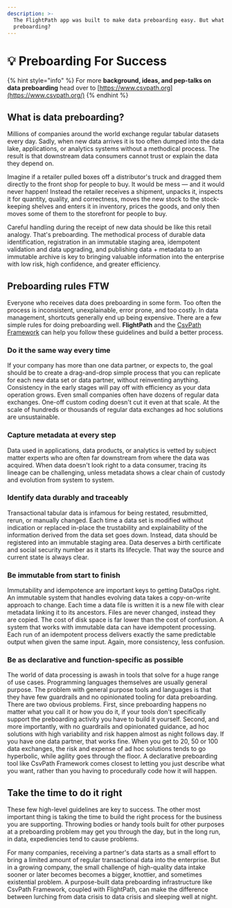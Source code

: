 ```yaml
---
description: >-
  The FlightPath app was built to make data preboarding easy. But what is
  preboarding?
---
```


# 💡 Preboarding For Success

{% hint style="info" %}
For more **background, ideas, and pep-talks on data preboarding** head over to [https://www.csvpath.org](https://www.csvpath.org/)
{% endhint %}

## What is data preboarding?

Millions of companies around the world exchange regular tabular datasets every day. Sadly, when new data arrives it is too often dumped into the data lake, applications, or analytics systems without a methodical process. The result is that downstream data consumers cannot trust or explain the data they depend on.

Imagine if a retailer pulled boxes off a distributor's truck and dragged them directly to the front shop for people to buy. It would be mess — and it would never happen! Instead the retailer receives a shipment, unpacks it, inspects it for quantity, quality, and correctness, moves the new stock to the stock-keeping shelves and enters it in inventory, prices the goods, and only then moves some of them to the storefront for people to buy.&#x20;

Careful handling during the receipt of new data should be like this retail analogy. That's preboarding. The methodical process of durable data identification, registration in an immutable staging area, idempotent validation and data upgrading, and publishing data + metadata to an immutable archive is key to bringing valuable information into the enterprise with low risk, high confidence, and greater efficiency.

## Preboarding rules FTW

Everyone who receives data does preboarding in some form. Too often the process is inconsistent, unexplainable, error prone, and too costly. In data management, shortcuts generally end up being expensive. There are a few simple rules for doing preboarding well. **FlightPath** and the [CsvPath Framework](https://www.csvpath.org/) can help you follow these guidelines and build a better process.

### Do it the same way every time

If your company has more than one data partner, or expects to, the goal should be to create a drag-and-drop simple process that you can replicate for each new data set or data partner, without reinventing anything. Consistency in the early stages will pay off with efficiency as your data operation grows. Even small companies often have dozens of regular data exchanges. One-off custom coding doesn't cut it even at that scale. At the scale of hundreds or thousands of regular data exchanges ad hoc solutions are unsustainable.&#x20;

### Capture metadata at every step

Data used in applications, data products, or analytics is vetted by subject matter experts who are often far downstream from where the data was acquired. When data doesn't look right to a data consumer, tracing its lineage can be challenging, unless metadata shows a clear chain of custody and evolution from system to system.

### Identify data durably and traceably

Transactional tabular data is infamous for being restated, resubmitted, rerun, or manually changed. Each time a data set is modified without indication or replaced in-place the trustability and explainability of the information derived from the data set goes down. Instead, data should be registered into an immutable staging area. Data deserves a birth certificate and social security number as it starts its lifecycle. That way the source and current state is always clear.&#x20;

### Be immutable from start to finish

Immutability and idempotence are important keys to getting DataOps right. An immutable system that handles evolving data takes a copy-on-write approach to change. Each time a data file is written it is a new file with clear metadata linking it to its ancestors. Files are never changed, instead they are copied. The cost of disk space is far lower than the cost of confusion. A system that works with immutable data can have idempotent processing. Each run of an idempotent process delivers exactly the same predictable output when given the same input. Again, more consistency, less confusion.

### Be as declarative and function-specific as possible&#x20;

The world of data processing is awash in tools that solve for a huge range of use cases. Programming languages themselves are usually general purpose. The problem with general purpose tools and languages is that they have few guardrails and no opinionated tooling for data preboarding. There are two obvious problems. First, since preboarding happens no matter what you call it or how you do it, if your tools don't specifically support the preboarding activity you have to build it yourself. Second, and more importantly, with no guardrails and opinionated guidance, ad hoc solutions with high variability and risk happen almost as night follows day. If you have one data partner, that works fine. When you get to 20, 50 or 100 data exchanges, the risk and expense of ad hoc solutions tends to go hyperbolic, while agility goes through the floor. A declarative preboarding tool like CsvPath Framework comes closest to letting you just describe what you want, rather than you having to procedurally code how it will happen.&#x20;

## Take the time to do it right

These few high-level guidelines are key to success. The other most important thing is taking the time to build the right process for the business you are supporting. Throwing bodies or handy tools built for other purposes at a preboarding problem may get you through the day, but in the long run, in data, expediencies tend to cause problems.&#x20;

For many companies, receiving a partner's data starts as a small effort to bring a limited amount of regular transactional data into the enterprise. But in a growing company, the small challenge of high-quality data intake sooner or later becomes becomes a bigger, knottier, and sometimes existential problem. A purpose-built data preboarding infrastructure like CsvPath Framework, coupled with FlightPath, can make the difference between lurching from data crisis to data crisis and sleeping well at night.
